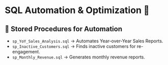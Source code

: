 # SQL Automation & Optimization 🚀  

## 📌 Stored Procedures for Automation
- `sp_YoY_Sales_Analysis.sql` → Automates Year-over-Year Sales Reports.
- `sp_Inactive_Customers.sql` → Finds inactive customers for re-engagement.
- `sp_Monthly_Revenue.sql` → Generates monthly revenue reports.
